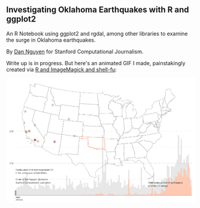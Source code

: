## Investigating Oklahoma Earthquakes with R and ggplot2

An R Notebook using ggplot2 and rgdal, among other libraries to examine the surge in Oklahoma earthquakes.

By [Dan Nguyen](https://twitter.com/dancow) for Stanford Computational Journalism.

Write up is in progress. But here's an animated GIF I made, painstakingly created via [R and ImageMagick and shell-fu](make-animated-gif.R):

![Animated GIF of U.S. earthquakes above 3.0 magnitude](images/movie-quakes-OK.gif?raw=true)
